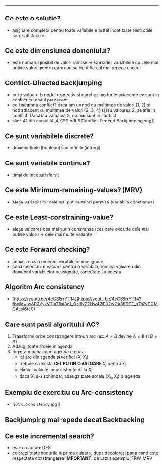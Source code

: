 ----
## Ce este o solutie?
 - asignare completa pentru toate variabilele astfel incat toate restrictiile sunt satisfacute
## Ce este dimensiunea domeniului?
 - este numarul posibil de valori ramase => Consider variabilele cu cele mai putine valori, pentru ca vreau sa identific cat mai repede esecul
## Conflict-Directed Backjumping
 - pui o valoare la nodul respectiv si marchezi nodurile adiacente ce sunt in conflict cu nodul precedent
 - ce inseamna conflict? daca am un nod cu multimea de valori {1, 2} si nod adiacent cu multimea de valori {2, 3, 4} si iau valoarea 2, se afla in conflict. Daca iau valoarea 3, nu mai sunt in conflict
 - slide 41 din cursul IA_4_CSP.pdf ![[Conflict-Direced Backjumping.png]]
## Ce sunt variabilele discrete?
 - domenii finite (boolean) sau infinite (intregi)
## Ce sunt variabile continue?
 - timpi de inceput/sfarsit
## Ce este Minimum-remaining-values? (MRV)
 - alege variabila cu cele mai putine valori permise (variabila constransa)
## Ce este Least-constraining-value?
 - alege valoarea cea mai putin constransa (cea care exclude cele mai putine valori) -> cele mai multe variante
## Ce este Forward checking?
 - actualizeaza domeniul varabilelor neasignate
 - cand selectam o valoare pentru o variabila, elimina valoarea din domeniul variabilelor neasignate, conectate cu acesta
## Algoritm Arc consistency
 - [https://youtu.be/4cCS8rrYT14](https://youtu.be/4cCS8rrYT14?fbclid=IwAR3VyxVTixT8sI8n1_GsI8yZ2Nw4ZjE92wOkD5DTE_s7n7vPOMGAusI6tc0)
## Care sunt pasii algoritului AC?
 1) Transformi orice constrangere intr-un arc (ex: $A \neq B$ devine $A \neq B$ si $B \neq A$)
 2) Adaugi toate arcele in agenda
 3) Repetam pana cand agenda e goala
	 - iei arc din agenda si verifici $(X_i, X_j)$
	 - trebuie sa exista **CEL PUTIN O VALOARE** $X_j$ pentru $X_i$
	 - elimini valorile inconsistente de la $X_i$
	 - daca $X_i$ s-a schimbat, adauga toate arcele $(X_k, X_i)$ la agenda
## Exemplu de exercitiu cu Arc-consistency
 - ![[Arc_consistency.jpg]]
## Backjumping mai repede decat Backtracking
## Ce este incremental search?
 - este o cautare DFS
 - colorezi toate nodurile in prima culoare, dupa decolorezi pana cand este respectata constrangerea
**IMPORTANT**: de vazut exemplu_FRW_MRV
